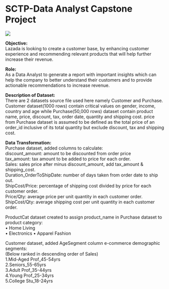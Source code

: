 # SCTP-Data Analyst Capstone Project

![](https://i.imgur.com/0IXxrQ5.png)

**Objective:**  
Lazada is looking to create a customer base, by enhancing customer experience and recommending relevant products that will help further increase their revenue.

**Role:**  
As a Data Analyst to generate a report with important insights which can help the company to better understand their customers and to provide actionable recommendations to increase revenue.

**Description of Dataset:**  
There are 2 datasets source file used here namely Customer and Purchase.  Customer dataset(1000 rows) contain critical values on gender, income, country and age while Purchase(50,000 rows) dataset contain product name, price, discount, tax, order date, quantity and shipping cost. price from Purchase dataset is assumed to be defined as the total price of an order_id inclusive of its total quantity but exclude discount, tax and shipping cost.

**Data Transformation:**  
Purchase dataset, added columns to calculate:  
discount_amount:            amount to be discounted from order price  
tax_amount: 			          tax amount to be added to price for each order.  
Sales: 				              sales price after minus discount_amount, add tax_amount & shipping_cost.  
Duration_OrderToShipDate: 	number of days taken from order date to ship out.  
ShipCost/Price: 		        percentage of shipping cost divided by price for each customer order.  
Price/Qty:			            average price per unit quantity in each customer order.  
ShipCost/Qty:			          average shipping cost per unit quantity in each customer order.  

ProductCat dataset created to assign product_name in Purchase dataset to product category:   
&#x2022; Home Living  
&#x2022; Electronics
&#x2022; Apparel Fashion  

Customer dataset, added AgeSegment column  e-commerce demographic segments:  
(Below ranked in descending order of Sales)  
  1.Mid-Aged Prof_45-54yrs  	
2.Seniors_55-65yrs  
3.Adult Prof_35-44yrs  
4.Young Prof_25-34yrs  
5.College Stu_18-24yrs  

